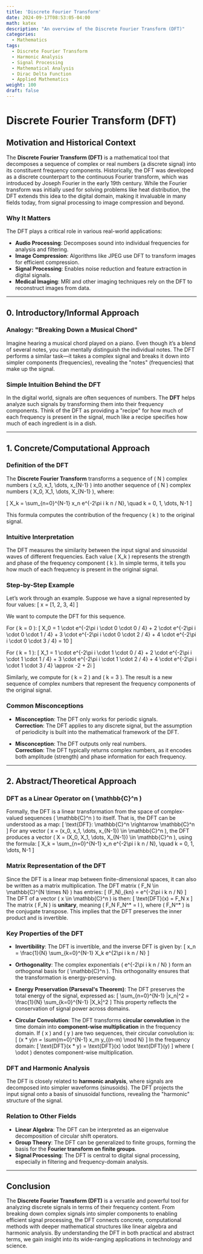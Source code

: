 ```yaml
---
title: 'Discrete Fourier Transform'
date: 2024-09-17T08:53:05-04:00
math: katex
description: "An overview of the Discrete Fourier Transform (DFT)"
categories:
  - Mathematics
tags:
  - Discrete Fourier Transform
  - Harmonic Analysis
  - Signal Processing
  - Mathematical Analysis
  - Dirac Delta Function
  - Applied Mathematics
weight: 100
draft: false
---
```


# Discrete Fourier Transform (DFT)

## Motivation and Historical Context

The **Discrete Fourier Transform (DFT)** is a mathematical tool that decomposes a sequence of complex or real numbers (a discrete signal) into its constituent frequency components. Historically, the DFT was developed as a discrete counterpart to the continuous Fourier transform, which was introduced by Joseph Fourier in the early 19th century. While the Fourier transform was initially used for solving problems like heat distribution, the DFT extends this idea to the digital domain, making it invaluable in many fields today, from signal processing to image compression and beyond.

### Why It Matters
The DFT plays a critical role in various real-world applications:
- **Audio Processing**: Decomposes sound into individual frequencies for analysis and filtering.
- **Image Compression**: Algorithms like JPEG use DFT to transform images for efficient compression.
- **Signal Processing**: Enables noise reduction and feature extraction in digital signals.
- **Medical Imaging**: MRI and other imaging techniques rely on the DFT to reconstruct images from data.

---

## 0. Introductory/Informal Approach

### Analogy: "Breaking Down a Musical Chord"
Imagine hearing a musical chord played on a piano. Even though it’s a blend of several notes, you can mentally distinguish the individual notes. The DFT performs a similar task—it takes a complex signal and breaks it down into simpler components (frequencies), revealing the "notes" (frequencies) that make up the signal.

### Simple Intuition Behind the DFT
In the digital world, signals are often sequences of numbers. The **DFT** helps analyze such signals by transforming them into their frequency components. Think of the DFT as providing a "recipe" for how much of each frequency is present in the signal, much like a recipe specifies how much of each ingredient is in a dish.

---

## 1. Concrete/Computational Approach

### Definition of the DFT
The **Discrete Fourier Transform** transforms a sequence of \( N \) complex numbers \( x_0, x_1, \dots, x_{N-1} \) into another sequence of \( N \) complex numbers \( X_0, X_1, \dots, X_{N-1} \), where:

\[
X_k = \sum_{n=0}^{N-1} x_n e^{-2\pi i k n / N}, \quad k = 0, 1, \dots, N-1
\]

This formula computes the contribution of the frequency \( k \) to the original signal.

### Intuitive Interpretation
The DFT measures the similarity between the input signal and sinusoidal waves of different frequencies. Each value \( X_k \) represents the strength and phase of the frequency component \( k \). In simple terms, it tells you how much of each frequency is present in the original signal.

### Step-by-Step Example
Let’s work through an example. Suppose we have a signal represented by four values:
\[
x = [1, 2, 3, 4]
\]

We want to compute the DFT for this sequence.

For \( k = 0 \):
\[
X_0 = 1 \cdot e^{-2\pi i \cdot 0 \cdot 0 / 4} + 2 \cdot e^{-2\pi i \cdot 0 \cdot 1 / 4} + 3 \cdot e^{-2\pi i \cdot 0 \cdot 2 / 4} + 4 \cdot e^{-2\pi i \cdot 0 \cdot 3 / 4} = 10
\]

For \( k = 1 \):
\[
X_1 = 1 \cdot e^{-2\pi i \cdot 1 \cdot 0 / 4} + 2 \cdot e^{-2\pi i \cdot 1 \cdot 1 / 4} + 3 \cdot e^{-2\pi i \cdot 1 \cdot 2 / 4} + 4 \cdot e^{-2\pi i \cdot 1 \cdot 3 / 4} \approx -2 + 2i
\]

Similarly, we compute for \( k = 2 \) and \( k = 3 \). The result is a new sequence of complex numbers that represent the frequency components of the original signal.

### Common Misconceptions
- **Misconception**: The DFT only works for periodic signals.  
  **Correction**: The DFT applies to any discrete signal, but the assumption of periodicity is built into the mathematical framework of the DFT.
  
- **Misconception**: The DFT outputs only real numbers.  
  **Correction**: The DFT typically returns complex numbers, as it encodes both amplitude (strength) and phase information for each frequency.

---

## 2. Abstract/Theoretical Approach

### DFT as a Linear Operator on \( \mathbb{C}^n \)
Formally, the DFT is a linear transformation from the space of complex-valued sequences \( \mathbb{C}^n \) to itself. That is, the DFT can be understood as a map:
\[
\text{DFT}: \mathbb{C}^n \rightarrow \mathbb{C}^n
\]
For any vector \( x = (x_0, x_1, \dots, x_{N-1}) \in \mathbb{C}^n \), the DFT produces a vector \( X = (X_0, X_1, \dots, X_{N-1}) \in \mathbb{C}^n \), using the formula:
\[
X_k = \sum_{n=0}^{N-1} x_n e^{-2\pi i k n / N}, \quad k = 0, 1, \dots, N-1
\]

### Matrix Representation of the DFT
Since the DFT is a linear map between finite-dimensional spaces, it can also be written as a matrix multiplication. The DFT matrix \( F_N \in \mathbb{C}^{N \times N} \) has entries:
\[
(F_N)_{kn} = e^{-2\pi i k n / N}
\]
The DFT of a vector \( x \in \mathbb{C}^n \) is then:
\[
\text{DFT}(x) = F_N x
\]
The matrix \( F_N \) is **unitary**, meaning \( F_N F_N^* = I \), where \( F_N^* \) is the conjugate transpose. This implies that the DFT preserves the inner product and is invertible.

### Key Properties of the DFT

- **Invertibility**: The DFT is invertible, and the inverse DFT is given by:
  \[
  x_n = \frac{1}{N} \sum_{k=0}^{N-1} X_k e^{2\pi i k n / N}
  \]
  
- **Orthogonality**: The complex exponentials \( e^{-2\pi i k n / N} \) form an orthogonal basis for \( \mathbb{C}^n \). This orthogonality ensures that the transformation is energy-preserving.

- **Energy Preservation (Parseval's Theorem)**: The DFT preserves the total energy of the signal, expressed as:
  \[
  \sum_{n=0}^{N-1} |x_n|^2 = \frac{1}{N} \sum_{k=0}^{N-1} |X_k|^2
  \]
  This property reflects the conservation of signal power across domains.

- **Circular Convolution**: The DFT transforms **circular convolution** in the time domain into **component-wise multiplication** in the frequency domain. If \( x \) and \( y \) are two sequences, their circular convolution is:
  \[
  (x * y)_n = \sum_{m=0}^{N-1} x_m y_{(n-m) \mod N}
  \]
  In the frequency domain:
  \[
  \text{DFT}(x * y) = \text{DFT}(x) \odot \text{DFT}(y)
  \]
  where \( \odot \) denotes component-wise multiplication.

### DFT and Harmonic Analysis
The DFT is closely related to **harmonic analysis**, where signals are decomposed into simpler waveforms (sinusoids). The DFT projects the input signal onto a basis of sinusoidal functions, revealing the "harmonic" structure of the signal.

### Relation to Other Fields
- **Linear Algebra**: The DFT can be interpreted as an eigenvalue decomposition of circular shift operators.
- **Group Theory**: The DFT can be generalized to finite groups, forming the basis for the **Fourier transform on finite groups**.
- **Signal Processing**: The DFT is central to digital signal processing, especially in filtering and frequency-domain analysis.

---

## Conclusion

The **Discrete Fourier Transform (DFT)** is a versatile and powerful tool for analyzing discrete signals in terms of their frequency content. From breaking down complex signals into simpler components to enabling efficient signal processing, the DFT connects concrete, computational methods with deeper mathematical structures like linear algebra and harmonic analysis. By understanding the DFT in both practical and abstract terms, we gain insight into its wide-ranging applications in technology and science.